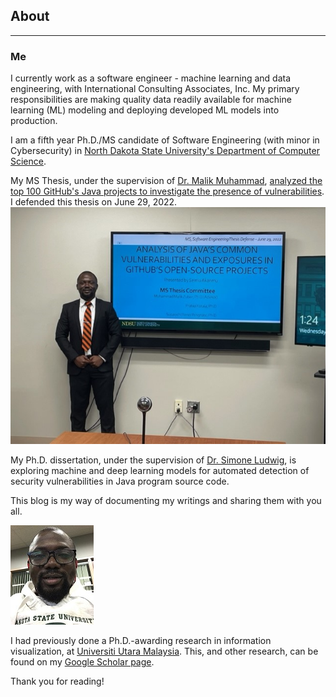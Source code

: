 ## About

---

### Me
I currently work as a software engineer - machine learning and data engineering, with International Consulting Associates, Inc. My primary responsibilities are making quality data readily available for machine learning (ML) modeling and deploying developed ML models into production.

I am a fifth year Ph.D./MS candidate of Software Engineering (with minor in Cybersecurity) in [North Dakota State University's Department of Computer Science](https://www.ndsu.edu/cs/). 

My MS Thesis, under the supervision of [Dr. Malik Muhammad](http://cs.ndsu.nodak.edu/~mmalik/#), [analyzed the top 100 GitHub's Java projects to investigate the presence of vulnerabilities](https://github.com/Semiu/java-codesecurity). I defended this thesis on June 29, 2022.
![](images/mscdefense.jpg)

My Ph.D. dissertation, under the supervision of [Dr. Simone Ludwig](http://www.cs.ndsu.nodak.edu/~siludwig/contact.html), is exploring machine and deep learning models for automated detection of security vulnerabilities in Java program source code. 

This blog is my way of documenting my writings and sharing them with you all.

![](images/selfimage.JPG)

I had previously done a Ph.D.-awarding research in information visualization, at [Universiti Utara Malaysia](http://www.uum.edu.my/). This, and other research, can be found on my [Google Scholar page](https://scholar.google.com/citations?user=ROaTHt0AAAAJ&hl=en).

Thank you for reading!
